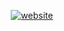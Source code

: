 <p align='center'>
  <a href="https://ychof.com"><img src="https://img.shields.io/badge/website-000000?style=for-the-badge&logo=spond&logoColor=white" alt="website" /></a>
</p>
